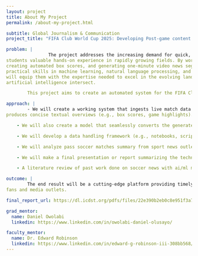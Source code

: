 ```yaml
---
layout: project
title: About My Project
permalink: /about-my-project.html

subtitle: Global Journalism & Communication
project_title: "FIFA Club World Cup 2025: Developing Post-game content using AI for automated soccer box scores and video news reports"

problem: |
                The project addresses the increasing demand for quick, accurate sports highlights while offering
students valuable hands-on experience in rapidly growing fields. By working with live match data,
creating automated box scores, and generating one-minute video news segments, students will gain
practical skills in machine learning, natural language processing, and audio synthesis. This experience
will equip them with the expertise needed to excel in the evolving landscape where sports media and
artificial intelligence intersect.

        This project aims to create an automated system for the FIFA Club World Cup 2025 and  FIFA World Cup 2026 that delivers near real-time post-game content. Leveraging machine learning, deep learning models, and advanced transformers libraries, the system will generate concise game summaries and transform them into engaging audio/video news segments with natural-sounding voice narration.

approach: |
        - We will create a working system that ingests live match data and
produces concise textual overviews (e.g., box scores, game highlights).

    - We will also create a model that seamlessly converts the generated summaries into clear, natural-sounding audio clips.

    - We will develop a data handling framework (e.g., notebooks, scripts) illustrating how match statistics are collected, processed, and fed into the AI pipelines.

    - We will analyze pass soccer matches summary from sport news outlet to create authentic game summaries for the model

    - We will make a final presentation or report summarizing the technical details, challenges, and lessons learned, highlighting how the system meets real-world needs in sports media.

    - A literature review of past work done on soccer news with ai/ml models

outcome: |
        The end result will be a cutting-edge platform providing timely, digestible soccer coverage to
fans and media outlets.

final_report_url: https://dl.icdst.org/pdfs/files/22e390b2eb0c8e951f3a742fda5b2d1d.pdf

grad_mentor:
  name: Daniel Owolabi
  linkedin: https://www.linkedin.com/in/owolabi-daniel-olusayo/

faculty_mentor:
  name: Dr. Edward Robinson
  linkedin: https://www.linkedin.com/in/edward-g-robinson-iii-308bb568/
---
```


